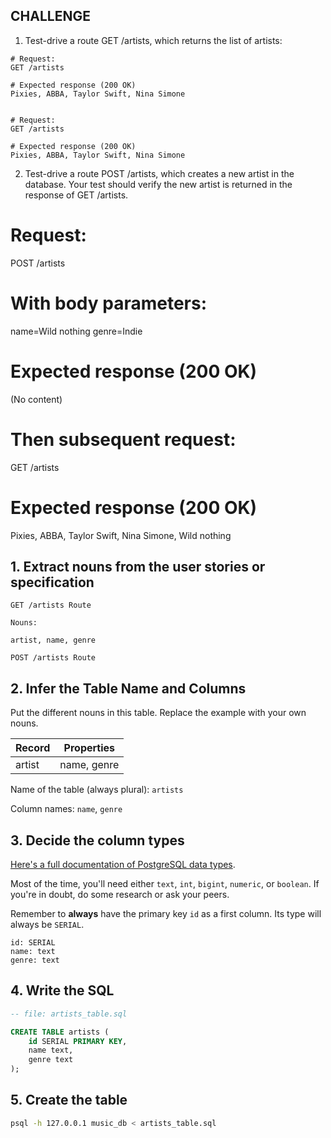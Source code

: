 ## CHALLENGE ##

1. Test-drive a route GET /artists, which returns the list of artists:

```
# Request:
GET /artists

# Expected response (200 OK)
Pixies, ABBA, Taylor Swift, Nina Simone


# Request:
GET /artists

# Expected response (200 OK)
Pixies, ABBA, Taylor Swift, Nina Simone
```

2. Test-drive a route POST /artists, which creates a new artist in the database. Your test should verify the new artist is returned in the response of GET /artists.

# Request:
POST /artists

# With body parameters:
name=Wild nothing
genre=Indie

# Expected response (200 OK)
(No content)

# Then subsequent request:
GET /artists

# Expected response (200 OK)
Pixies, ABBA, Taylor Swift, Nina Simone, Wild nothing


## 1. Extract nouns from the user stories or specification

```
GET /artists Route

Nouns:

artist, name, genre
```

```
POST /artists Route

```

## 2. Infer the Table Name and Columns

Put the different nouns in this table. Replace the example with your own nouns.

| Record                | Properties          |
| --------------------- | ------------------- |
| artist                | name, genre         |

Name of the table (always plural): `artists`

Column names: `name`, `genre`

## 3. Decide the column types

[Here's a full documentation of PostgreSQL data types](https://www.postgresql.org/docs/current/datatype.html).

Most of the time, you'll need either `text`, `int`, `bigint`, `numeric`, or `boolean`. If you're in doubt, do some research or ask your peers.

Remember to **always** have the primary key `id` as a first column. Its type will always be `SERIAL`.

```
id: SERIAL
name: text
genre: text
```

## 4. Write the SQL

```sql
-- file: artists_table.sql

CREATE TABLE artists (
    id SERIAL PRIMARY KEY,
    name text,
    genre text
);
```

## 5. Create the table

```bash
psql -h 127.0.0.1 music_db < artists_table.sql
```